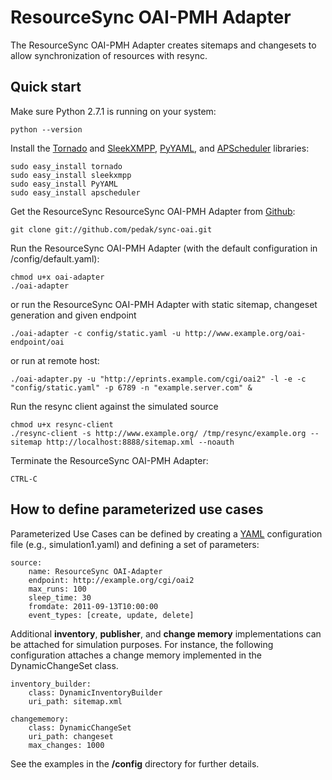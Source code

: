 # ResourceSync OAI-PMH Adapter

The ResourceSync OAI-PMH Adapter creates sitemaps and changesets to allow synchronization of resources with resync.

## Quick start

Make sure Python 2.7.1 is running on your system:

    python --version

Install the [Tornado](http://www.tornadoweb.org/) and [SleekXMPP](https://github.com/fritzy/SleekXMPP), [PyYAML](http://pyyaml.org/), and [APScheduler](http://packages.python.org/APScheduler/) libraries:

    sudo easy_install tornado
    sudo easy_install sleekxmpp    
    sudo easy_install PyYAML
    sudo easy_install apscheduler
    
Get the ResourceSync ResourceSync OAI-PMH Adapter from [Github](http://github.com/pedak/sync-oai.git):

    git clone git://github.com/pedak/sync-oai.git
    
Run the ResourceSync OAI-PMH Adapter (with the default configuration in /config/default.yaml):
    
    chmod u+x oai-adapter
    ./oai-adapter 

or run the ResourceSync OAI-PMH Adapter with static sitemap, changeset generation and given endpoint

    ./oai-adapter -c config/static.yaml -u http://www.example.org/oai-endpoint/oai

or run at remote host:

	./oai-adapter.py -u "http://eprints.example.com/cgi/oai2" -l -e -c "config/static.yaml" -p 6789 -n "example.server.com" &

Run the resync client against the simulated source

    chmod u+x resync-client
    ./resync-client -s http://www.example.org/ /tmp/resync/example.org --sitemap http://localhost:8888/sitemap.xml --noauth

Terminate the ResourceSync OAI-PMH Adapter:

    CTRL-C

## How to define parameterized use cases

Parameterized Use Cases can be defined by creating a [YAML](http://www.yaml.org/) configuration file (e.g., simulation1.yaml) and defining a set of parameters:

	source:
	    name: ResourceSync OAI-Adapter
	    endpoint: http://example.org/cgi/oai2
	    max_runs: 100
	    sleep_time: 30
	    fromdate: 2011-09-13T10:00:00
	    event_types: [create, update, delete]
        
Additional **inventory**, **publisher**, and **change memory** implementations
can be attached for simulation purposes. For instance, the following configuration attaches a change memory implemented in the DynamicChangeSet class.

    inventory_builder:
        class: DynamicInventoryBuilder
        uri_path: sitemap.xml

    changememory:
        class: DynamicChangeSet
        uri_path: changeset
        max_changes: 1000
            
See the examples in the **/config** directory for further details.